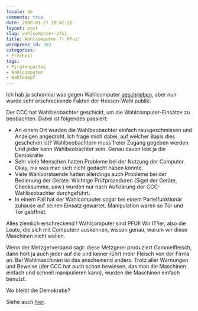 ```yaml
---
locale: de
comments: true
date: 2008-01-27 20:42:26
layout: post
slug: wahlcomputer-pfui
title: Wahlcomputer ?! Pfui!
wordpress_id: 383
categories:
- Freiheit
tags:
- Piratenpartei
- Wahlcomputer
- Wahlkampf
---
```


Ich hab ja schonmal was gegen Wahlcomputer
[geschrieben](http://blog.wannawork.de/index.php/2006/11/11/nein_zu_wahlcomputern),
aber nun wurde sehr erschreckende Fakten der Hessen-Wahl publik:

Der CCC hat Wahlbeobachter geschickt, um die Wahlcomputer-Einsätze zu
beobachten. Dabei ist folgendes passiert:

  * An einem Ort wurden die Wahlbeobachter einfach rausgeschmissen und Anzeigen
    angedroht. Ich frage mich dabei, auf welcher Basis dies geschehen ist?
    Wahlbeobachtern muss freier Zugang gegeben werden. Und jeder kann
    Wahlbeobachter sein. Genau davon lebt ja die Demokratie
  * Sehr viele Menschen hatten Probleme bei der Nutzung der Computer. Okay, nix
    was man sich nicht gedacht haben könnte.
  * Viele Wahlvorstaende hatten allerdings auch Probleme bei der Bedienung der
    Geräte. Wichtige Prüfprozeduren (Sigel der Geräte, Checksumme, usw.) wurden
    nur nach Aufklärung der CCC-Wahlbeobachter durchgeführt.
  * In einem Fall hat der Wahlcomputer sogar bei einem Parteifunktionär zuhause
    auf seinen Einsatz gewartet. Manipulation waren so Tür und Tor geöffnet.

Alles ziemlich erschreckend !  Wahlcomputer sind PFUI! Wir IT'ler, also die
Leute, die sich mit Computern auskennen, wissen genau, warum wir diese
Maschinen nicht wollen.

Wenn der Metzgerverband sagt: diese Metzgerei produziert Gammelfleisch, dann
hört ja auch jeder auf die und keiner rührt mehr Fleisch von der Firma an. Bei
Wahlmaschinen ist das anscheinend anders. Trotz aller Warnungen und Beweise
(der CCC hat auch schon bewiesen, das man die Maschinen einfach und schnell
manipulieren kann), wurden die Maschinen einfach benutzt.

Wo bleibt die Demokratie?

Siehe auch [hier](http://blogs.hr-online.de/nightline/2008/01/27/hey-obertshausen/).
